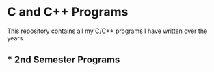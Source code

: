 C and C++ Programs
==================

This repository contains all my C/C++ programs I have written over the years.

## * 2nd Semester Programs 
